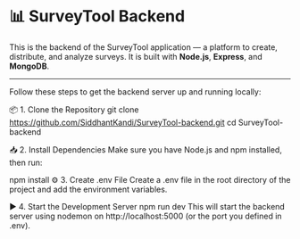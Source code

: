 # 📊 SurveyTool Backend

This is the backend of the SurveyTool application — a platform to create, distribute, and analyze surveys. It is built with **Node.js**, **Express**, and **MongoDB**.

---

Follow these steps to get the backend server up and running locally:

📦 1. Clone the Repository
git clone https://github.com/SiddhantKandi/SurveyTool-backend.git
cd SurveyTool-backend

📥 2. Install Dependencies
Make sure you have Node.js and npm installed, then run:

npm install
⚙️ 3. Create .env File
Create a .env file in the root directory of the project and add the environment variables.


▶️ 4. Start the Development Server
npm run dev
This will start the backend server using nodemon on http://localhost:5000 (or the port you defined in .env).

